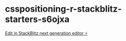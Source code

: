 # csspositioning-r-stackblitz-starters-s6ojxa

[Edit in StackBlitz next generation editor ⚡️](https://stackblitz.com/~/github.com/geethakasani/csspositioning-r-stackblitz-starters-s6ojxa)